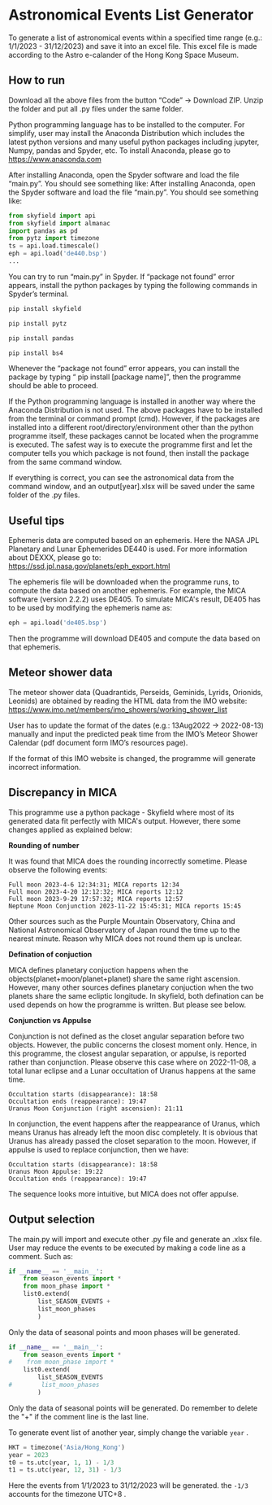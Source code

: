 # Astronomical Events List Generator
To generate a list of astronomical events within a specified time range (e.g.: 1/1/2023 - 31/12/2023) and save it into an excel file. This excel file is made according to the Astro e-calander of the Hong Kong Space Museum.

## How to run

Download all the above files from the button “Code” -> Download ZIP. Unzip the folder and put all .py files under the same folder.

Python programming language has to be installed to the computer. For simplify, user may install the Anaconda Distribution which includes the latest python versions and many useful python packages including jupyter, Numpy, pandas and Spyder, etc. To install Anaconda, please go to
https://www.anaconda.com

After installing Anaconda, open the Spyder software and load the file “main.py”. You should see something like:
After installing Anaconda, open the Spyder software and load the file “main.py”. You should see something like:

```python
from skyfield import api
from skyfield import almanac
import pandas as pd
from pytz import timezone
ts = api.load.timescale()
eph = api.load('de440.bsp')
...
```

You can try to run “main.py” in Spyder. If “package not found” error appears, install the python packages by typing the following commands in Spyder’s terminal.

```python
pip install skyfield
```
```python
pip install pytz
```
```python
pip install pandas
```
```python
pip install bs4
```

Whenever the “package not found” error appears, you can install the package by typing “ pip install [package name]”, then the programme should be able to proceed.

If the Python programming language is installed in another way where the Anaconda Distribution is not used. The above packages have to be installed from the terminal or command prompt (cmd). However, if the packages are installed into a different root/directory/environment other than the python programme itself, these packages cannot be located when the programme is executed. The safest way is to execute the programme first and let the computer tells you which package is not found, then install the package from the same command window.

If everything is correct, you can see the astronomical data from the command window, and an output[year].xlsx will be saved under the same folder of the .py files.


## Useful tips

Ephemeris data are computed based on an ephemeris. Here the NASA JPL Planetary and Lunar Ephemerides DE440 is used. For more information about DEXXX, please go to:
https://ssd.jpl.nasa.gov/planets/eph_export.html

The ephemeris file will be downloaded when the programme runs, to compute the data based on another ephemeris. For example, the MICA software (version 2.2.2) uses DE405. To simulate MICA's result, DE405 has to be used by modifying the ephemeris name as:
```python
eph = api.load('de405.bsp')
```
Then the programme will download DE405 and compute the data based on that ephemeris.

## Meteor shower data

The meteor shower data (Quadrantids, Perseids, Geminids, Lyrids, Orionids, Leonids) are obtained by reading the HTML data from the IMO website: https://www.imo.net/members/imo_showers/working_shower_list

User has to update the format of the dates (e.g.: 13Aug2022 -> 2022-08-13) manually and input the predicted peak time from the IMO’s Meteor Shower Calendar (pdf document form IMO’s resources page).

If the format of this IMO website is changed, the programme will generate incorrect information.


## Discrepancy in MICA
This programme use a python package - Skyfield where most of its generated data fit perfectly with MICA's output. However, there some changes applied as explained below:

**Rounding of number**

It was found that MICA does the rounding incorrectly sometime. Please observe the following events:

```
Full moon 2023-4-6 12:34:31; MICA reports 12:34
Full moon 2023-4-20 12:12:32; MICA reports 12:12
Full moon 2023-9-29 17:57:32; MICA reports 12:57
Neptune Moon Conjunction 2023-11-22 15:45:31; MICA reports 15:45
```

Other sources such as the Purple Mountain Observatory, China and National Astronomical Observatory of Japan round the time up to the nearest minute. Reason why MICA does not round them up is unclear.

**Defination of conjuction**

MICA defines planetary conjuction happens when the objects(planet+moon/planet+planet) share the same right ascension. However, many other sources defines planetary conjuction when the two planets share the same ecliptic longitude. In skyfield, both defination can be used depends on how the programme is written. But please see below.

**Conjunction vs Appulse**

Conjunction is not defined as the closet angular separation before two objects. However, the public concerns the closest moment only. Hence, in this programme, the closest angular separation, or appulse, is reported rather than conjunction. Please observe this case where on 2022-11-08, a total lunar eclipse and a Lunar occultation of Uranus happens at the same time. 

```
Occultation starts (disappearance): 18:58
Occultation ends (reappearance): 19:47
Uranus Moon Conjunction (right ascension): 21:11
```

In conjunction, the event happens after the reappearance of Uranus, which means Uranus has already left the moon disc completely. It is obvious that Uranus has already passed the closet separation to the moon. However, if appulse is used to replace conjunction, then we have:

```
Occultation starts (disappearance): 18:58
Uranus Moon Appulse: 19:22
Occultation ends (reappearance): 19:47
```
The sequence looks more intuitive, but MICA does not offer appulse.

## Output selection

The main.py will import and execute other .py file and generate an .xlsx file. User may reduce the events to be executed by making a code line as a comment. Such as:
```python
if __name__ == '__main__':
    from season_events import *    
    from moon_phase import *    
    list0.extend(
        list_SEASON_EVENTS +
        list_moon_phases
        )
 ```
Only the data of seasonal points and moon phases will be generated.
```python
if __name__ == '__main__':
    from season_events import *    
#    from moon_phase import *    
    list0.extend(
        list_SEASON_EVENTS
#        list_moon_phases
        )
 ```
Only  the data of seasonal points will be generated. Do remember to delete the "+" if the comment line is the last line.

To generate event list of another year, simply change the variable  ```year``` .

```python
HKT = timezone('Asia/Hong_Kong')
year = 2023
t0 = ts.utc(year, 1, 1) - 1/3
t1 = ts.utc(year, 12, 31) - 1/3
 ```
 Here the events from 1/1/2023 to 31/12/2023 will be generated. the ```-1/3``` accounts for the timezone UTC+8 .
